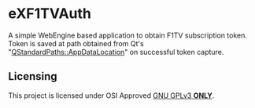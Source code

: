 # eXF1TVAuth
A simple WebEngine based application to obtain F1TV subscription token. Token is saved at path obtained from Qt's "[QStandardPaths::AppDataLocation](https://doc.qt.io/qt-6/qstandardpaths.html#StandardLocation-enum)" on successful token capture.

## Licensing
This project is licensed under OSI Approved [GNU GPLv3 **ONLY**](./COPYING.md).
